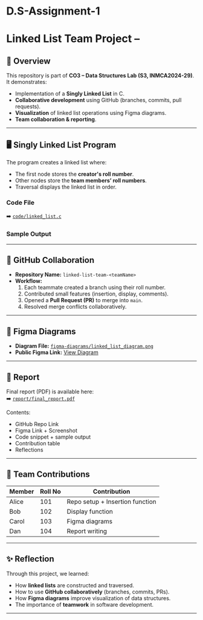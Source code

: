 # D.S-Assignment-1
# Linked List Team Project – <TeamName>

## 📌 Overview
This repository is part of **CO3 – Data Structures Lab (S3, INMCA2024-29)**.  
It demonstrates:
- Implementation of a **Singly Linked List** in C.
- **Collaborative development** using GitHub (branches, commits, pull requests).
- **Visualization** of linked list operations using Figma diagrams.
- **Team collaboration & reporting**.

---

## 🖥️ Singly Linked List Program
The program creates a linked list where:
- The first node stores the **creator's roll number**.
- Other nodes store the **team members’ roll numbers**.
- Traversal displays the linked list in order.

### Code File
➡️ [`code/linked_list.c`](code/linked_list.c)

### Sample Output


---

## 🔀 GitHub Collaboration
- **Repository Name:** `linked-list-team-<teamName>`
- **Workflow:**
  1. Each teammate created a branch using their roll number.
  2. Contributed small features (insertion, display, comments).
  3. Opened a **Pull Request (PR)** to merge into `main`.
  4. Resolved merge conflicts collaboratively.

---

## 🎨 Figma Diagrams
- **Diagram File:** [`figma-diagrams/linked_list_diagram.png`](figma-diagrams/linked_list_diagram.png)  
- **Public Figma Link:** [View Diagram](https://www.figma.com/file/xxxxx/linked-list-diagram)

---

## 📑 Report
Final report (PDF) is available here:  
➡️ [`report/final_report.pdf`](report/final_report.pdf)

Contents:
- GitHub Repo Link
- Figma Link + Screenshot
- Code snippet + sample output
- Contribution table
- Reflections

---

## 👥 Team Contributions
| Member   | Roll No | Contribution |
|----------|---------|--------------|
| Alice    | 101     | Repo setup + Insertion function |
| Bob      | 102     | Display function |
| Carol    | 103     | Figma diagrams |
| Dan      | 104     | Report writing |

---

## ✨ Reflection
Through this project, we learned:
- How **linked lists** are constructed and traversed.
- How to use **GitHub collaboratively** (branches, commits, PRs).
- How **Figma diagrams** improve visualization of data structures.
- The importance of **teamwork** in software development.

---
